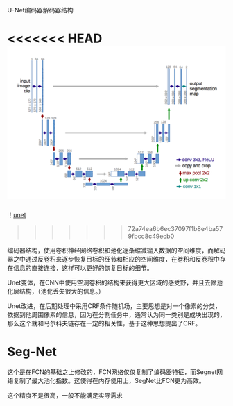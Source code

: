 U-Net编码器解码器结构


<<<<<<< HEAD
![unet](./images/Unet.png)
=======
！[unet](./images/Unet.png)
>>>>>>> 72a74ea6b6ec37097f1b8e4ba579fbcc8c49ecb0

编码器结构，使用卷积神经网络卷积和池化逐渐缩减输入数据的空间维度，而解码器之中通过反卷积来逐步恢复目标的细节和相应的空间维度，在卷积和反卷积中存在信息的直接连接，这样可以更好的恢复目标的细节。

Unet变体，在CNN中使用空洞卷积的结构来获得更大区域的感受野，并且去除池化层结构，（池化丢失很大的信息。）

Unet改进，在后期处理中采用CRF条件随机场，主要思想是对一个像素的分类，依据到他周围像素的信息，因为在分割任务中，通常认为同一类别是成块出现的，那么这个就和马尔科夫链存在一定的相关性，基于这种思想提出了CRF。


Seg-Net
==========================
这个是在FCN的基础之上修改的，FCN网络仅仅复制了编码器特征，而Segnet网络复制了最大池化指数。这使得在内存使用上，SegNet比FCN更为高效。

这个精度不是很高，一般不能满足实际需求